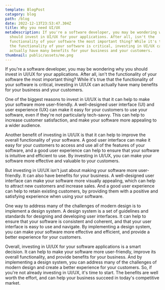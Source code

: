 ```yaml
---
template: BlogPost
catagory: blog
path: /blog
date: 2022-12-13T23:53:47.304Z
title: Why you need UI/UX
metaDescription: If you're a software developer, you may be wondering why you
  should invest in UI/UX for your applications. After all, isn't the
  functionality of your software the most important thing? While it's true that
  the functionality of your software is critical, investing in UI/UX can
  actually have many benefits for your business and your customers.
thumbnail: public/assets/me.png
---
```

<!--StartFragment-->

If you're a software developer, you may be wondering why you should invest in UI/UX for your applications. After all, isn't the functionality of your software the most important thing? While it's true that the functionality of your software is critical, investing in UI/UX can actually have many benefits for your business and your customers.

One of the biggest reasons to invest in UI/UX is that it can help to make your software more user-friendly. A well-designed user interface (UI) and user experience (UX) can make it easy for your customers to use your software, even if they're not particularly tech-savvy. This can help to increase customer satisfaction, and make your software more appealing to a wider audience.

Another benefit of investing in UI/UX is that it can help to improve the overall functionality of your software. A good user interface can make it easy for your customers to access and use all of the features of your software, and a good user experience can help to ensure that your software is intuitive and efficient to use. By investing in UI/UX, you can make your software more effective and valuable to your customers.

But investing in UI/UX isn't just about making your software more user-friendly. It can also have benefits for your business. A well-designed user interface can make your software more visually appealing, which can help to attract new customers and increase sales. And a good user experience can help to retain existing customers, by providing them with a positive and satisfying experience when using your software.

One way to address many of the challenges of modern design is to implement a design system. A design system is a set of guidelines and standards for designing and developing user interfaces. It can help to ensure that your software is consistent and coherent, and that your user interface is easy to use and navigate. By implementing a design system, you can make your software more effective and efficient, and provide a better experience for your customers.

Overall, investing in UI/UX for your software applications is a smart decision. It can help to make your software more user-friendly, improve its overall functionality, and provide benefits for your business. And by implementing a design system, you can address many of the challenges of modern design and create a better experience for your customers. So, if you're not already investing in UI/UX, it's time to start. The benefits are well worth the effort, and can help your business succeed in today's competitive market.

<!--EndFragment-->